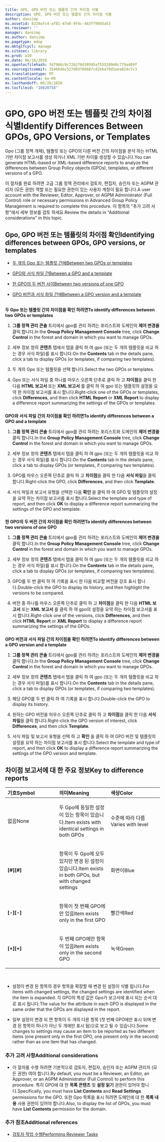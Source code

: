 ```yaml
---
title: GPO, GPO 버전 또는 템플릿 간의 차이점 식별
description: GPO, GPO 버전 또는 템플릿 간의 차이점 식별
author: dansimp
ms.assetid: 6320afc4-af81-47e8-9f4c-463ff99d5a53
ms.reviewer: ''
manager: dansimp
ms.author: dansimp
ms.pagetype: mdop
ms.mktglfcycl: manage
ms.sitesec: library
ms.prod: w10
ms.date: 06/16/2016
ms.openlocfilehash: fd7966c9c72b2f0d30595af55520940c779a409f
ms.sourcegitcommit: 354664bc527d93f80687cd2eba70d1eea024c7c3
ms.translationtype: MT
ms.contentlocale: ko-KR
ms.lasthandoff: 06/26/2020
ms.locfileid: "10820758"
---
```

# <span data-ttu-id="8e734-103">GPO, GPO 버전 또는 템플릿 간의 차이점 식별</span><span class="sxs-lookup"><span data-stu-id="8e734-103">Identify Differences Between GPOs, GPO Versions, or Templates</span></span>


<span data-ttu-id="8e734-104">Gpo (그룹 정책 개체), 템플릿 또는 GPO의 다른 버전 간의 차이점을 분석 하는 HTML 기반 차이점 보고서를 생성 하거나 XML 기반 차이를 생성할 수 있습니다.</span><span class="sxs-lookup"><span data-stu-id="8e734-104">You can generate HTML-based or XML-based difference reports to analyze the differences between Group Policy objects (GPOs), templates, or different versions of a GPO.</span></span>

<span data-ttu-id="8e734-105">이 절차를 완료 하려면 고급 그룹 정책 관리에서 검토자, 편집자, 승인자 또는 AGPM 관리자 (모든 권한) 역할 또는 필요한 권한이 있는 사용자 계정이 필요 합니다.</span><span class="sxs-lookup"><span data-stu-id="8e734-105">A user account with the Reviewer, Editor, Approver, or AGPM Administrator (Full Control) role or necessary permissions in Advanced Group Policy Management is required to complete this procedure.</span></span> <span data-ttu-id="8e734-106">이 항목의 "추가 고려 사항"에서 세부 정보를 검토 하세요.</span><span class="sxs-lookup"><span data-stu-id="8e734-106">Review the details in "Additional considerations" in this topic.</span></span>

## <span data-ttu-id="8e734-107">Gpo, GPO 버전 또는 템플릿의 차이점 확인</span><span class="sxs-lookup"><span data-stu-id="8e734-107">Identifying differences between GPOs, GPO versions, or templates</span></span>


-   [<span data-ttu-id="8e734-108">두 개의 Gpo 또는 템플릿 간에</span><span class="sxs-lookup"><span data-stu-id="8e734-108">Between two GPOs or templates</span></span>](#bkmk-two-gpos)

-   [<span data-ttu-id="8e734-109">GPO와 서식 파일 간</span><span class="sxs-lookup"><span data-stu-id="8e734-109">Between a GPO and a template</span></span>](#bkmk-gpo-and-template)

-   [<span data-ttu-id="8e734-110">한 GPO의 두 버전 사이</span><span class="sxs-lookup"><span data-stu-id="8e734-110">Between two versions of one GPO</span></span>](#bkmk-two-versions)

-   [<span data-ttu-id="8e734-111">GPO 버전과 서식 파일 간에</span><span class="sxs-lookup"><span data-stu-id="8e734-111">Between a GPO version and a template</span></span>](#bkmk-gpo-version-and-template)

## <a href="" id="bkmk-two-gpos"></a>


**<span data-ttu-id="8e734-112">두 Gpo 또는 템플릿 간의 차이점을 확인 하려면</span><span class="sxs-lookup"><span data-stu-id="8e734-112">To identify differences between two GPOs or templates</span></span>**

1.  <span data-ttu-id="8e734-113">**그룹 정책 관리 콘솔** 트리에서 gpo를 관리 하려는 포리스트와 도메인의 **제어 변경을** 클릭 합니다.</span><span class="sxs-lookup"><span data-stu-id="8e734-113">In the **Group Policy Management Console** tree, click **Change Control** in the forest and domain in which you want to manage GPOs.</span></span>

2.  <span data-ttu-id="8e734-114">세부 정보 창의 **콘텐츠** 탭에서 탭을 클릭 하 여 gpo (또는 두 개의 템플릿을 비교 하는 경우 서식 파일)를 표시 합니다.</span><span class="sxs-lookup"><span data-stu-id="8e734-114">On the **Contents** tab in the details pane, click a tab to display GPOs (or templates, if comparing two templates).</span></span>

3.  <span data-ttu-id="8e734-115">두 개의 Gpo 또는 템플릿을 선택 합니다.</span><span class="sxs-lookup"><span data-stu-id="8e734-115">Select the two GPOs or templates.</span></span>

4.  <span data-ttu-id="8e734-116">Gpo 또는 서식 파일 중 하나를 마우스 오른쪽 단추로 클릭 하 고 **차이점**을 클릭 한 다음 **HTML 보고서** 또는 **XML 보고서** 를 클릭 하 여 gpo 또는 템플릿의 설정을 요약 한 차이점 보고서를 표시 합니다.</span><span class="sxs-lookup"><span data-stu-id="8e734-116">Right-click one of the GPOs or templates, click **Differences**, and then click **HTML Report** or **XML Report** to display a difference report summarizing the settings of the GPOs or templates.</span></span>

### <a href="" id="bkmk-gpo-and-template"></a>

**<span data-ttu-id="8e734-117">GPO와 서식 파일 간의 차이점을 확인 하려면</span><span class="sxs-lookup"><span data-stu-id="8e734-117">To identify differences between a GPO and a template</span></span>**

1.  <span data-ttu-id="8e734-118">**그룹 정책 관리 콘솔** 트리에서 gpo를 관리 하려는 포리스트와 도메인의 **제어 변경을** 클릭 합니다.</span><span class="sxs-lookup"><span data-stu-id="8e734-118">In the **Group Policy Management Console** tree, click **Change Control** in the forest and domain in which you want to manage GPOs.</span></span>

2.  <span data-ttu-id="8e734-119">세부 정보 창의 **콘텐츠** 탭에서 탭을 클릭 하 여 gpo (또는 두 개의 템플릿을 비교 하는 경우 서식 파일)를 표시 합니다.</span><span class="sxs-lookup"><span data-stu-id="8e734-119">On the **Contents** tab in the details pane, click a tab to display GPOs (or templates, if comparing two templates).</span></span>

3.  <span data-ttu-id="8e734-120">GPO를 마우스 오른쪽 단추로 클릭 하 고 **차이점**을 클릭 한 다음 **서식 파일**을 클릭 합니다.</span><span class="sxs-lookup"><span data-stu-id="8e734-120">Right-click the GPO, click **Differences**, and then click **Template**.</span></span>

4.  <span data-ttu-id="8e734-121">서식 파일과 보고서 유형을 선택한 다음 **확인** 을 클릭 하 여 GPO 및 템플릿의 설정을 요약 하는 차이점 보고서를 표시 합니다.</span><span class="sxs-lookup"><span data-stu-id="8e734-121">Select the template and type of report, and then click **OK** to display a difference report summarizing the settings of the GPO and template.</span></span>

### <a href="" id="bkmk-two-versions"></a>

**<span data-ttu-id="8e734-122">한 GPO의 두 버전 간의 차이점을 확인 하려면</span><span class="sxs-lookup"><span data-stu-id="8e734-122">To identify differences between two versions of one GPO</span></span>**

1.  <span data-ttu-id="8e734-123">**그룹 정책 관리 콘솔** 트리에서 gpo를 관리 하려는 포리스트와 도메인의 **제어 변경을** 클릭 합니다.</span><span class="sxs-lookup"><span data-stu-id="8e734-123">In the **Group Policy Management Console** tree, click **Change Control** in the forest and domain in which you want to manage GPOs.</span></span>

2.  <span data-ttu-id="8e734-124">세부 정보 창의 **콘텐츠** 탭에서 탭을 클릭 하 여 gpo (또는 두 개의 템플릿을 비교 하는 경우 서식 파일)를 표시 합니다.</span><span class="sxs-lookup"><span data-stu-id="8e734-124">On the **Contents** tab in the details pane, click a tab to display GPOs (or templates, if comparing two templates).</span></span>

3.  <span data-ttu-id="8e734-125">GPO를 두 번 클릭 하 여 기록을 표시 한 다음 비교할 버전을 강조 표시 합니다.</span><span class="sxs-lookup"><span data-stu-id="8e734-125">Double-click the GPO to display its history, and then highlight the versions to be compared.</span></span>

4.  <span data-ttu-id="8e734-126">버전 중 하나를 마우스 오른쪽 단추로 클릭 하 고 **차이점**을 클릭 한 다음 **HTML 보고서** 또는 **XML 보고서** 를 클릭 하 여 gpo의 설정을 요약 하는 차이점 보고서를 표시 합니다.</span><span class="sxs-lookup"><span data-stu-id="8e734-126">Right-click one of the versions, click **Differences**, and then click **HTML Report** or **XML Report** to display a difference report summarizing the settings of the GPOs.</span></span>

### <a href="" id="bkmk-gpo-version-and-template"></a>

**<span data-ttu-id="8e734-127">GPO 버전과 서식 파일 간의 차이점을 확인 하려면</span><span class="sxs-lookup"><span data-stu-id="8e734-127">To identify differences between a GPO version and a template</span></span>**

1.  <span data-ttu-id="8e734-128">**그룹 정책 관리 콘솔** 트리에서 gpo를 관리 하려는 포리스트와 도메인의 **제어 변경을** 클릭 합니다.</span><span class="sxs-lookup"><span data-stu-id="8e734-128">In the **Group Policy Management Console** tree, click **Change Control** in the forest and domain in which you want to manage GPOs.</span></span>

2.  <span data-ttu-id="8e734-129">세부 정보 창의 **콘텐츠** 탭에서 탭을 클릭 하 여 gpo (또는 두 개의 템플릿을 비교 하는 경우 서식 파일)를 표시 합니다.</span><span class="sxs-lookup"><span data-stu-id="8e734-129">On the **Contents** tab in the details pane, click a tab to display GPOs (or templates, if comparing two templates).</span></span>

3.  <span data-ttu-id="8e734-130">해당 GPO를 두 번 클릭 하 여 기록을 표시 합니다.</span><span class="sxs-lookup"><span data-stu-id="8e734-130">Double-click the GPO to display its history.</span></span>

4.  <span data-ttu-id="8e734-131">원하는 GPO 버전을 마우스 오른쪽 단추로 클릭 하 고 **차이점**을 클릭 한 다음 **서식 파일**을 클릭 합니다.</span><span class="sxs-lookup"><span data-stu-id="8e734-131">Right-click the GPO version of interest, click **Differences**, and then click **Template**.</span></span>

5.  <span data-ttu-id="8e734-132">서식 파일 및 보고서 유형을 선택 하 고 **확인** 을 클릭 하 여 GPO 버전 및 템플릿의 설정을 요약 하는 차이점 보고서를 표시 합니다.</span><span class="sxs-lookup"><span data-stu-id="8e734-132">Select the template and type of report, and then click **OK** to display a difference report summarizing the settings of the GPO version and template.</span></span>

## <span data-ttu-id="8e734-133">차이점 보고서에 대 한 주요 정보</span><span class="sxs-lookup"><span data-stu-id="8e734-133">Key to difference reports</span></span>


<table>
<colgroup>
<col width="33%" />
<col width="33%" />
<col width="33%" />
</colgroup>
<thead>
<tr class="header">
<th align="left"><span data-ttu-id="8e734-134">기호</span><span class="sxs-lookup"><span data-stu-id="8e734-134">Symbol</span></span></th>
<th align="left"><span data-ttu-id="8e734-135">의미</span><span class="sxs-lookup"><span data-stu-id="8e734-135">Meaning</span></span></th>
<th align="left"><span data-ttu-id="8e734-136">색상</span><span class="sxs-lookup"><span data-stu-id="8e734-136">Color</span></span></th>
</tr>
</thead>
<tbody>
<tr class="odd">
<td align="left"><p><span data-ttu-id="8e734-137">없음</span><span class="sxs-lookup"><span data-stu-id="8e734-137">None</span></span></p></td>
<td align="left"><p><span data-ttu-id="8e734-138">두 Gpo에 동일한 설정이 있는 항목이 있습니다.</span><span class="sxs-lookup"><span data-stu-id="8e734-138">Item exists with identical settings in both GPOs</span></span></p></td>
<td align="left"><p><span data-ttu-id="8e734-139">수준에 따라 다름</span><span class="sxs-lookup"><span data-stu-id="8e734-139">Varies with level</span></span></p></td>
</tr>
<tr class="even">
<td align="left"><p><strong><span data-ttu-id="8e734-140">[#]</span><span class="sxs-lookup"><span data-stu-id="8e734-140">[#]</span></span></strong></p></td>
<td align="left"><p><span data-ttu-id="8e734-141">항목이 두 Gpo에 모두 있지만 변경 된 설정이 있습니다.</span><span class="sxs-lookup"><span data-stu-id="8e734-141">Item exists in both GPOs, but with changed settings</span></span></p></td>
<td align="left"><p><span data-ttu-id="8e734-142">화면이</span><span class="sxs-lookup"><span data-stu-id="8e734-142">Blue</span></span></p></td>
</tr>
<tr class="odd">
<td align="left"><p><strong><span data-ttu-id="8e734-143">[-]</span><span class="sxs-lookup"><span data-stu-id="8e734-143">[-]</span></span></strong></p></td>
<td align="left"><p><span data-ttu-id="8e734-144">항목이 첫 번째 GPO에만 있음</span><span class="sxs-lookup"><span data-stu-id="8e734-144">Item exists only in the first GPO</span></span></p></td>
<td align="left"><p><span data-ttu-id="8e734-145">빨간색</span><span class="sxs-lookup"><span data-stu-id="8e734-145">Red</span></span></p></td>
</tr>
<tr class="even">
<td align="left"><p><strong><span data-ttu-id="8e734-146">[+]</span><span class="sxs-lookup"><span data-stu-id="8e734-146">[+]</span></span></strong></p></td>
<td align="left"><p><span data-ttu-id="8e734-147">두 번째 GPO에만 항목이 있음</span><span class="sxs-lookup"><span data-stu-id="8e734-147">Item exists only in the second GPO</span></span></p></td>
<td align="left"><p><span data-ttu-id="8e734-148">녹색</span><span class="sxs-lookup"><span data-stu-id="8e734-148">Green</span></span></p></td>
</tr>
</tbody>
</table>

 

-   <span data-ttu-id="8e734-149">설정이 변경 된 항목의 경우 항목을 확장할 때 변경 된 설정이 식별 됩니다.</span><span class="sxs-lookup"><span data-stu-id="8e734-149">For items with changed settings, the changed settings are identified when the item is expanded.</span></span> <span data-ttu-id="8e734-150">각 GPO의 특성 값은 Gpo가 보고서에 표시 되는 순서 대로 표시 됩니다.</span><span class="sxs-lookup"><span data-stu-id="8e734-150">The value for the attribute in each GPO is displayed in the same order that the GPOs are displayed in the report.</span></span>

-   <span data-ttu-id="8e734-151">일부 설정이 변경 되 면 항목이 두 개의 다른 항목 (첫 번째 GPO에만 표시 되며 변경 된 항목이 하나가 아닌 두 개에만 표시 됨)으로 보고 될 수 있습니다.</span><span class="sxs-lookup"><span data-stu-id="8e734-151">Some changes to settings may cause an item to be reported as two different items (one present only in the first GPO, one present only in the second) rather than as one item that has changed.</span></span>

### <span data-ttu-id="8e734-152">추가 고려 사항</span><span class="sxs-lookup"><span data-stu-id="8e734-152">Additional considerations</span></span>

-   <span data-ttu-id="8e734-153">이 절차를 수행 하려면 기본적으로 검토자, 편집자, 승인자 또는 AGPM 관리자 (모든 권한) 여야 합니다.</span><span class="sxs-lookup"><span data-stu-id="8e734-153">By default, you must be a Reviewer, an Editor, an Approver, or an AGPM Administrator (Full Control) to perform this procedure.</span></span> <span data-ttu-id="8e734-154">특히 GPO에 대 한 **목록 콘텐츠** 및 **설정 읽기** 권한이 있어야 합니다.</span><span class="sxs-lookup"><span data-stu-id="8e734-154">Specifically, you must have **List Contents** and **Read Settings** permissions for the GPO.</span></span> <span data-ttu-id="8e734-155">또한 Gpo 목록을 표시 하려면 도메인에 대 한 **목록 내용** 사용 권한이 있어야 합니다.</span><span class="sxs-lookup"><span data-stu-id="8e734-155">Also, to display the list of GPOs, you must have **List Contents** permission for the domain.</span></span>

### <span data-ttu-id="8e734-156">추가 참조</span><span class="sxs-lookup"><span data-stu-id="8e734-156">Additional references</span></span>

-   [<span data-ttu-id="8e734-157">검토자 작업 수행</span><span class="sxs-lookup"><span data-stu-id="8e734-157">Performing Reviewer Tasks</span></span>](performing-reviewer-tasks.md)

 

 





